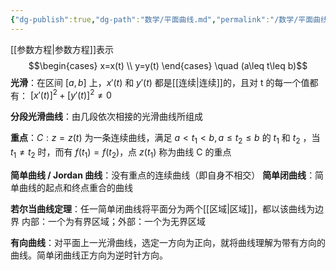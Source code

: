 ```yaml
---
{"dg-publish":true,"dg-path":"数学/平面曲线.md","permalink":"/数学/平面曲线/","dgPassFrontmatter":true,"noteIcon":"","created":"2024-05-21T15:20:28.181+08:00","updated":"2024-10-28T12:45:50.147+08:00"}
---
```



[[参数方程\|参数方程]]表示
$$\begin{cases}
x=x(t) \\
y=y(t)
\end{cases} \quad (a\leq t\leq b)$$
**光滑**：在区间 $[a,b]$ 上，$x'(t)$ 和 $y'(t)$ 都是[[连续\|连续]]的，且对 t 的每一个值都有： $[x'(t)]^{2}+[y'(t)]^{2}\neq 0$

**分段光滑曲线**：由几段依次相接的光滑曲线所组成

**重点**：$C: z=z(t)$ 为一条连续曲线，满足 $a<t_{1}<b,a\leq t_{2}\leq b$ 的 $t_{1}$ 和 $t_{2}$ ，当 $t_{1}\neq t_{2}$ 时，而有 $f(t_{1})=f(t_{2})$，点 $z(t_{1})$ 称为曲线 C 的重点

**简单曲线 / Jordan 曲线**：没有重点的连续曲线（即自身不相交）
**简单闭曲线**：简单曲线的起点和终点重合的曲线

**若尔当曲线定理**：任一简单闭曲线将平面分为两个[[区域\|区域]]，都以该曲线为边界
内部：一个为有界区域；外部：一个为无界区域      

**有向曲线**：对平面上一光滑曲线，选定一方向为正向，就将曲线理解为带有方向的曲线。简单闭曲线正方向为逆时针方向。

